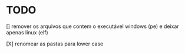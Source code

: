 # TODO

[] remover os arquivos que contem o executável windows (pe) e deixar apenas linux (elf)

[X] renomear as pastas para lower case
